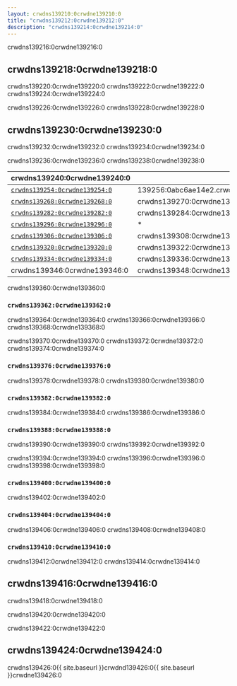 ```yaml
---
layout: crwdns139210:0crwdne139210:0
title: "crwdns139212:0crwdne139212:0"
description: "crwdns139214:0crwdne139214:0"
---
```

crwdns139216:0crwdne139216:0

## crwdns139218:0crwdne139218:0

crwdns139220:0crwdne139220:0 crwdns139222:0crwdne139222:0 crwdns139224:0crwdne139224:0

crwdns139226:0crwdne139226:0 crwdns139228:0crwdne139228:0

## crwdns139230:0crwdne139230:0

crwdns139232:0crwdne139232:0 crwdns139234:0crwdne139234:0

crwdns139236:0crwdne139236:0 crwdns139238:0crwdne139238:0

| crwdns139240:0crwdne139240:0                                   | crwdns139242:0crwdne139242:0                                                       | crwdns139244:0crwdne139244:0                                                                                  | crwdns139246:0crwdne139246:0                                                       | crwdns139248:0crwdne139248:0                                                                                                                                        | crwdns139250:0crwdne139250:0                                                       |
| -------------------------------------------------------------- | ---------------------------------------------------------------------------------- | ------------------------------------------------------------------------------------------------------------- | ---------------------------------------------------------------------------------- | ------------------------------------------------------------------------------------------------------------------------------------------------------------------- | ---------------------------------------------------------------------------------- |
| [`crwdns139254:0crwdne139254:0`](crwdns139252:0crwdne139252:0) | 139256:0abc6ae14e2.crwdns139256:0crwdne139256:02571752crwdns139256:0crwdne139256:0 | 139258:0abc6ae7eb4.79217425crwdns139258:0crwdne139258:0                                                       | 139260:0abc6aeec67.555crwdns139260:0crwdne139260:05638crwdns139260:0crwdne139260:0 | 139262:0abc6af4f83.5crwdns139262:0crwdne139262:069crwdns139262:0crwdne139262:0crwdns139262:0crwdne139262:098crwdns139262:0crwdne139262:0                            | 139264:0abc6afb238.952crwdns139264:0crwdne139264:07692crwdns139264:0crwdne139264:0 |
| [`crwdns139268:0crwdne139268:0`](crwdns139266:0crwdne139266:0) | crwdns139270:0crwdne139270:0                                                       | 0crwdne139272:0d5crwdns139272:0crwdne139272:0.5crwdns139272:0crwdne139272:0718275crwdns139272:0crwdne139272:0 | dns139274:0crwdne139274:091crwdns139274:0crwdne139274:0                            | crwdne139276:004crwdns139276:0crwdne139276:07.04crwdns139276:0crwdne139276:0crwdns139276:0crwdne139276:094crwdns139276:0crwdne139276:00crwdns139276:0crwdne139276:0 | crwdne139278:06crwdns139278:0crwdne139278:047.07045390crwdns139278:0crwdne139278:0 |
| [`crwdns139282:0crwdne139282:0`](crwdns139280:0crwdne139280:0) | crwdns139284:0crwdne139284:0                                                       | wdns139286:0crwdne139286:04crwdns139286:0crwdne139286:0                                                       | crwdns139288:0crwdne139288:0                                                       | wdns139290:0crwdne139290:0crwdns139290:0crwdne139290:0crwdns139290:0crwdne139290:0                                                                                  | crwdns139292:0crwdne139292:0                                                       |
| [`crwdns139296:0crwdne139296:0`](crwdns139294:0crwdne139294:0) | *                                                                                  | crwdns139298:0crwdne139298:0                                                                                  | crwdns139300:0crwdne139300:0                                                       | crwdns139302:0crwdne139302:0                                                                                                                                        | *                                                                                  |
| [`crwdns139306:0crwdne139306:0`](crwdns139304:0crwdne139304:0) | crwdns139308:0crwdne139308:0                                                       | crwdns139310:0crwdne139310:0                                                                                  | crwdns139312:0crwdne139312:0                                                       | crwdns139314:0crwdne139314:0                                                                                                                                        | s139316:0crwdne139316:04263crwdns139316:0crwdne139316:0                            |
| [`crwdns139320:0crwdne139320:0`](crwdns139318:0crwdne139318:0) | crwdns139322:0crwdne139322:0                                                       | 9324:0crwdne139324:024crwdns139324:0crwdne139324:09427crwdns139324:0crwdne139324:0                            | crwdns139326:0crwdne139326:0                                                       | crwdns139328:0crwdne139328:0                                                                                                                                        | crwdns139330:0crwdne139330:0                                                       |
| [`crwdns139334:0crwdne139334:0`](crwdns139332:0crwdne139332:0) | crwdns139336:0crwdne139336:0                                                       | crwdns139338:0crwdne139338:0                                                                                  | 40:0crwdne139340:0.87855525crwdns139340:0crwdne139340:0                            | crwdns139342:0crwdne139342:0                                                                                                                                        | crwdns139344:0crwdne139344:0                                                       |
| crwdns139346:0crwdne139346:0                                   | crwdns139348:0crwdne139348:0                                                       | crwdns139350:0crwdne139350:0                                                                                  | crwdns139352:0crwdne139352:0                                                       | crwdns139354:0crwdne139354:0                                                                                                                                        | crwdns139356:0crwdne139356:0                                                       | crwdns139358:0crwdne139358:0 

crwdns139360:0crwdne139360:0

### `crwdns139362:0crwdne139362:0`

crwdns139364:0crwdne139364:0 crwdns139366:0crwdne139366:0 crwdns139368:0crwdne139368:0

crwdns139370:0crwdne139370:0 crwdns139372:0crwdne139372:0 crwdns139374:0crwdne139374:0

### `crwdns139376:0crwdne139376:0`

crwdns139378:0crwdne139378:0 crwdns139380:0crwdne139380:0

### `crwdns139382:0crwdne139382:0`

crwdns139384:0crwdne139384:0 crwdns139386:0crwdne139386:0

### `crwdns139388:0crwdne139388:0`

crwdns139390:0crwdne139390:0 crwdns139392:0crwdne139392:0

crwdns139394:0crwdne139394:0 crwdns139396:0crwdne139396:0 crwdns139398:0crwdne139398:0

### `crwdns139400:0crwdne139400:0`

crwdns139402:0crwdne139402:0

### `crwdns139404:0crwdne139404:0`

crwdns139406:0crwdne139406:0 crwdns139408:0crwdne139408:0

### `crwdns139410:0crwdne139410:0`

crwdns139412:0crwdne139412:0 crwdns139414:0crwdne139414:0

## crwdns139416:0crwdne139416:0

crwdns139418:0crwdne139418:0

crwdns139420:0crwdne139420:0

crwdns139422:0crwdne139422:0

## crwdns139424:0crwdne139424:0

crwdns139426:0{{ site.baseurl }}crwdnd139426:0{{ site.baseurl }}crwdne139426:0